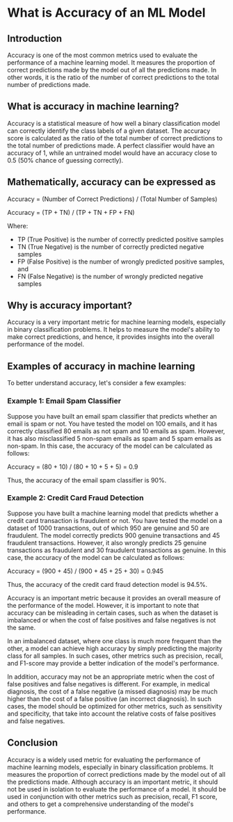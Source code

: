 # What is Accuracy of an ML Model

## Introduction

Accuracy is one of the most common metrics used to evaluate the performance of a machine learning model. It measures the proportion of correct predictions made by the model out of all the predictions made. In other words, it is the ratio of the number of correct predictions to the total number of predictions made.

## What is accuracy in machine learning?

Accuracy is a statistical measure of how well a binary classification model can correctly identify the class labels of a given dataset. The accuracy score is calculated as the ratio of the total number of correct predictions to the total number of predictions made. A perfect classifier would have an accuracy of 1, while an untrained model would have an accuracy close to 0.5 (50% chance of guessing correctly).

## Mathematically, accuracy can be expressed as

Accuracy = (Number of Correct Predictions) / (Total Number of Samples)

Accuracy = (TP + TN) / (TP + TN + FP + FN)

Where:

- TP (True Positive) is the number of correctly predicted positive samples
- TN (True Negative) is the number of correctly predicted negative samples
- FP (False Positive) is the number of wrongly predicted positive samples, and
- FN (False Negative) is the number of wrongly predicted negative samples

## Why is accuracy important?

Accuracy is a very important metric for machine learning models, especially in binary classification problems. It helps to measure the model's ability to make correct predictions, and hence, it provides insights into the overall performance of the model.

## Examples of accuracy in machine learning

To better understand accuracy, let's consider a few examples:

### Example 1: Email Spam Classifier

Suppose you have built an email spam classifier that predicts whether an email is spam or not. You have tested the model on 100 emails, and it has correctly classified 80 emails as not spam and 10 emails as spam. However, it has also misclassified 5 non-spam emails as spam and 5 spam emails as non-spam. In this case, the accuracy of the model can be calculated as follows:

Accuracy = (80 + 10) / (80 + 10 + 5 + 5) = 0.9

Thus, the accuracy of the email spam classifier is 90%.

### Example 2: Credit Card Fraud Detection

Suppose you have built a machine learning model that predicts whether a credit card transaction is fraudulent or not. You have tested the model on a dataset of 1000 transactions, out of which 950 are genuine and 50 are fraudulent. The model correctly predicts 900 genuine transactions and 45 fraudulent transactions. However, it also wrongly predicts 25 genuine transactions as fraudulent and 30 fraudulent transactions as genuine. In this case, the accuracy of the model can be calculated as follows:

Accuracy = (900 + 45) / (900 + 45 + 25 + 30) = 0.945

Thus, the accuracy of the credit card fraud detection model is 94.5%.

Accuracy is an important metric because it provides an overall measure of the performance of the model. However, it is important to note that accuracy can be misleading in certain cases, such as when the dataset is imbalanced or when the cost of false positives and false negatives is not the same.

In an imbalanced dataset, where one class is much more frequent than the other, a model can achieve high accuracy by simply predicting the majority class for all samples. In such cases, other metrics such as precision, recall, and F1-score may provide a better indication of the model's performance.

In addition, accuracy may not be an appropriate metric when the cost of false positives and false negatives is different. For example, in medical diagnosis, the cost of a false negative (a missed diagnosis) may be much higher than the cost of a false positive (an incorrect diagnosis). In such cases, the model should be optimized for other metrics, such as sensitivity and specificity, that take into account the relative costs of false positives and false negatives.

## Conclusion

Accuracy is a widely used metric for evaluating the performance of machine learning models, especially in binary classification problems. It measures the proportion of correct predictions made by the model out of all the predictions made. Although accuracy is an important metric, it should not be used in isolation to evaluate the performance of a model. It should be used in conjunction with other metrics such as precision, recall, F1 score, and others to get a comprehensive understanding of the model's performance.
